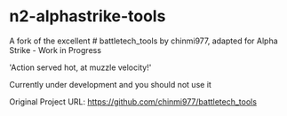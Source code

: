# n2-alphastrike-tools

A fork of the excellent # battletech_tools by chinmi977, adapted for Alpha Strike - Work in Progress

'Action served hot, at muzzle velocity!'

Currently under development and you should not use it

Original Project URL: https://github.com/chinmi977/battletech_tools